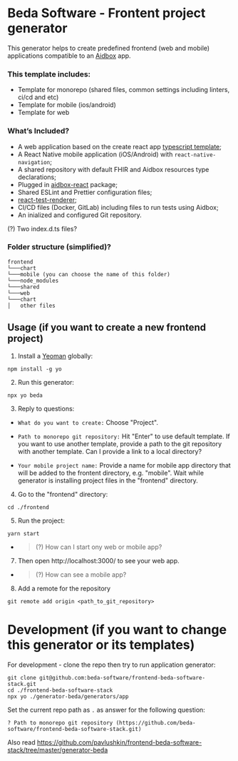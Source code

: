 # Beda Software - Frontent project generator

This generator helps to create predefined frontend (web and mobile) applications compatible to an [Aidbox](https://docs.aidbox.app/) app.


### This template includes:

- Template for monorepo (shared files, common settings including linters, ci/cd and etc)
- Template for mobile (ios/android)
- Template for web

### What’s Included?

- A web application based on the create react app [typescript template](https://create-react-app.dev/docs/getting-started#creating-a-typescript-app);
- A React Native mobile application (iOS/Android) with `react-native-navigation`;
- A shared repository with default FHIR and Aidbox resources type declarations;
- Plugged in [aidbox-react](https://github.com/beda-software/aidbox-react) package;
- Shared ESLint and Prettier configuration files;
- [react-test-renderer](https://www.npmjs.com/package/react-test-renderer);
- CI/CD files (Docker, GitLab) including files to run tests using Aidbox;
- An inialized and configured Git repository.

(?) Two index.d.ts files?

### Folder structure (simplified)?
```
frontend
└───chart
└───mobile (you can choose the name of this folder)
└───node_modules
└───shared
└───web
└───chart
│   other files
```

## Usage (if you want to create a new frontend project)

1. Install a [Yeoman](https://www.npmjs.com/package/yo) globally:

```
npm install -g yo
```

2. Run this generator:

```
npx yo beda
```

3. Reply to questions:

* ```What do you want to create:``` Choose "Project".

* ```Path to monorepo git repository:``` Hit "Enter" to use default template. If you want to use another template, provide a path to the git repository with another template. Can I provide a link to a local directory?

* ```Your mobile project name:``` Provide a name for mobile app directory that will be added to the frontent directory, e.g. "mobile". Wait while generator is installing project files in the "frontend" directory.

4. Go to the "frontend" directory:
```
cd ./frontend
```

5. Run the project:
```
yarn start
```
- > (?) How can I start ony web or mobile app?

7. Then open http://localhost:3000/ to see your web app.

- > (?) How can see a mobile app?

8. Add a remote for the repository
```
git remote add origin <path_to_git_repository>
```


# Development (if you want to change this generator or its templates)

For development - clone the repo then try to run application generator:

```
git clone git@github.com:beda-software/frontend-beda-software-stack.git
cd ./frontend-beda-software-stack
npx yo ./generator-beda/generators/app
```

Set the current repo path as `.` as answer for the following question:

```
? Path to monorepo git repository (https://github.com/beda-software/frontend-beda-software-stack.git)
```

Also read https://github.com/pavlushkin/frontend-beda-software-stack/tree/master/generator-beda
